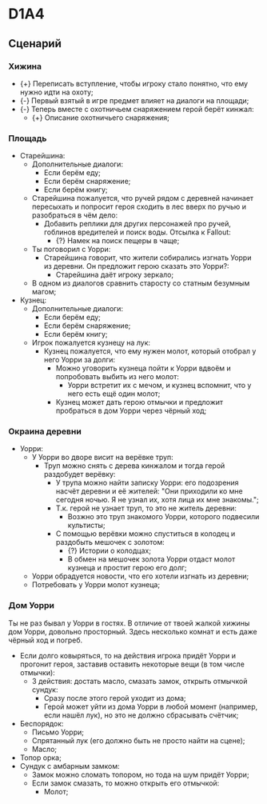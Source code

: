 # D1A4
## Сценарий

### Хижина

  * {+} Переписать вступление, чтобы игроку стало понятно, что ему нужно идти на охоту;
  * {-} Первый взятый в игре предмет влияет на диалоги на площади;
  * {-} Теперь вместе с охотничьем снаряжением герой берёт кинжал:
     * {+} Описание охотничьего снаряжения;

### Площадь

   * Cтарейшина:
      * Дополнительные диалоги:
         * Если берём еду;
         * Если берём снаряжение;
         * Если берём книгу;
      * Старейшина пожалуется, что ручей рядом с деревней начинает пересыхать и попросит героя сходить в лес вверх по ручью и разобраться в чём дело:
         * Добавить реплики для других персонажей про ручей, гоблинов вредителей и поиск воды. Отсылка к Fallout:
            * {?} Намек на поиск пещеры в чаще;
      * Ты поговорил с Уорри:
         * Старейшина говорит, что жители собирались изгнать Уорри из деревни. Он предложит герою сказать это Уорри?:
            * Старейшина даёт игроку зеркало;
      * В одном из диалогов сравнить старосту со статным безумным магом;
   * Кузнец:
      * Дополнительные диалоги:
         * Если берём еду;
         * Если берём снаряжение;
         * Если берём книгу;
      * Игрок пожалуется кузнецу на лук:
         * Кузнец пожалуется, что ему нужен молот, который отобрал у него Уорри за долги:
            * Можно уговорить кузнеца пойти к Уорри вдвоём и попробовать выбить из него молот:
               * Уорри встретит их с мечом, и кузнец вспомнит, что у него есть ещё один молот;
            * Кузнец может дать герою отмычки и предложит пробраться в дом Уорри через чёрный ход;

### Окраина деревни

   * Уорри:
      * У Уорри во дворе висит на верёвке труп:
         * Труп можно снять с дерева кинжалом и тогда герой раздобудет верёвку:
            * У трупа можно найти записку Уорри: его подозрения насчёт деревни и её жителей: "Они приходили ко мне сегодня ночью. Я не узнал их, хотя лица их мне знакомы.";
            * Т.к. герой не узнает труп, то это не житель деревни:
               * Возжно это труп знакомого Уорри, которого подвесили культисты;
            * С помощью верёвки можно спуститься в колодец и раздобыть мешочек с золотом:
               * {?} Истории о колодцах;
               * В обмен на мешочек золота Уорри отдаст молот кузнеца и простит герою его долг;
      * Уорри обрадуется новости, что его хотели изгнать из деревни;
      * Потребовать у Уорри молот кузнеца;

### Дом Уорри
Ты не раз бывал у Уорри в гостях. В отличие от твоей жалкой хижины дом Уорри, довольно просторный. Здесь несколько комнат и есть даже чёрный ход и погреб.

   * Если долго ковыряться, то на действия игрока придёт Уорри и прогонит героя, заставив оставить некоторые вещи (в том числе отмычки):
      * 3 действия: достать масло, смазать замок, открыть отмычкой сундук:
         * Сразу после этого герой уходит из дома;
         * Герой может уйти из дома Уорри в любой момент (например, если нашёл лук), но это не должно сбрасывать счётчик;
   * Беспорядок:
      * Письмо Уорри;
      * Спрятанный лук (его должно быть не просто найти на сцене);
      * Масло;
   * Топор орка;
   * Сундук с амбарным замком:
      * Замок можно сломать топором, но тода на шум придёт Уорри;
      * Если замок смазать, то можно открыть его отмычкой:
         * Молот;
